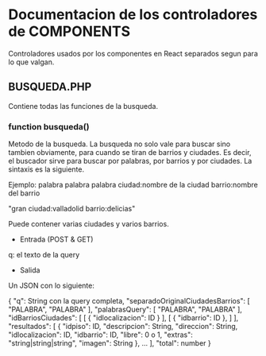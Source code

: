 # Documentacion de los controladores de COMPONENTS

Controladores usados por los componentes en React separados segun para lo que valgan.

## BUSQUEDA.PHP

Contiene todas las funciones de la busqueda.

### function busqueda()

Metodo de la busqueda. La busqueda no solo vale para buscar sino tambien obviamente, para cuando se tiran de barrios y ciudades. Es decir, el buscador sirve para buscar por palabras, por barrios y por ciudades. La sintaxis es la siguiente.

Ejemplo:
palabra palabra palabra ciudad:nombre de la ciudad barrio:nombre del barrio

"gran ciudad:valladolid barrio:delicias"

Puede contener varias ciudades y varios barrios.

- Entrada (POST & GET)

q: el texto de la query

- Salida

Un JSON con lo siguiente:

{
  "q": String con la query completa,
  "separadoOriginalCiudadesBarrios": [
    "PALABRA",
    "PALABRA"
  ],
  "palabrasQuery": [
    "PALABRA",
    "PALABRA"
  ],
  "idBarriosCiudades": [
    [
      {
        "idlocalizacion": ID
      }
    ],
    [
      {
        "idbarrio": ID
      },
    ]
    ],
      "resultados": [
        {
          "idpiso": ID,
          "descripcion": String,
          "direccion": String,
          "idlocalizacion": ID,
          "idbarrio": ID,
          "libre": 0 o 1,
          "extras": "string|string|string",
          "imagen": String
        },
        ...
    ],
    "total": number
}
